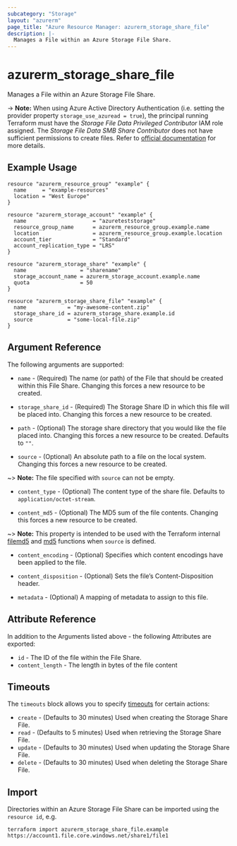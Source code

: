 ```yaml
---
subcategory: "Storage"
layout: "azurerm"
page_title: "Azure Resource Manager: azurerm_storage_share_file"
description: |-
  Manages a File within an Azure Storage File Share.
---
```


# azurerm_storage_share_file

Manages a File within an Azure Storage File Share.

-> **Note:** When using Azure Active Directory Authentication (i.e. setting the provider property `storage_use_azuread = true`), the principal running Terraform must have the *Storage File Data Privileged Contributor* IAM role assigned. The *Storage File Data SMB Share Contributor* does not have sufficient permissions to create files. Refer to [official documentation](https://learn.microsoft.com/en-us/rest/api/storageservices/authorize-with-azure-active-directory#permissions-for-file-service-operations) for more details.

## Example Usage

```hcl
resource "azurerm_resource_group" "example" {
  name     = "example-resources"
  location = "West Europe"
}

resource "azurerm_storage_account" "example" {
  name                     = "azureteststorage"
  resource_group_name      = azurerm_resource_group.example.name
  location                 = azurerm_resource_group.example.location
  account_tier             = "Standard"
  account_replication_type = "LRS"
}

resource "azurerm_storage_share" "example" {
  name                 = "sharename"
  storage_account_name = azurerm_storage_account.example.name
  quota                = 50
}

resource "azurerm_storage_share_file" "example" {
  name             = "my-awesome-content.zip"
  storage_share_id = azurerm_storage_share.example.id
  source           = "some-local-file.zip"
}
```

## Argument Reference

The following arguments are supported:

* `name` - (Required) The name (or path) of the File that should be created within this File Share. Changing this forces a new resource to be created.

* `storage_share_id` - (Required) The Storage Share ID in which this file will be placed into. Changing this forces a new resource to be created.

* `path` - (Optional) The storage share directory that you would like the file placed into. Changing this forces a new resource to be created. Defaults to `""`.

* `source` - (Optional) An absolute path to a file on the local system. Changing this forces a new resource to be created.

~> **Note:** The file specified with `source` can not be empty.

* `content_type` - (Optional) The content type of the share file. Defaults to `application/octet-stream`.

* `content_md5` - (Optional) The MD5 sum of the file contents. Changing this forces a new resource to be created.

~> **Note:** This property is intended to be used with the Terraform internal [filemd5](https://www.terraform.io/docs/configuration/functions/filemd5.html) and [md5](https://www.terraform.io/docs/configuration/functions/md5.html) functions when `source` is defined.

* `content_encoding` - (Optional) Specifies which content encodings have been applied to the file.

* `content_disposition` - (Optional) Sets the file’s Content-Disposition header.

* `metadata` - (Optional) A mapping of metadata to assign to this file.

## Attribute Reference

In addition to the Arguments listed above - the following Attributes are exported:

* `id` - The ID of the file within the File Share.
* `content_length` - The length in bytes of the file content

## Timeouts

The `timeouts` block allows you to specify [timeouts](https://developer.hashicorp.com/terraform/language/resources/configure#define-operation-timeouts) for certain actions:

* `create` - (Defaults to 30 minutes) Used when creating the Storage Share File.
* `read` - (Defaults to 5 minutes) Used when retrieving the Storage Share File.
* `update` - (Defaults to 30 minutes) Used when updating the Storage Share File.
* `delete` - (Defaults to 30 minutes) Used when deleting the Storage Share File.

## Import

Directories within an Azure Storage File Share can be imported using the `resource id`, e.g.

```shell
terraform import azurerm_storage_share_file.example https://account1.file.core.windows.net/share1/file1
```
